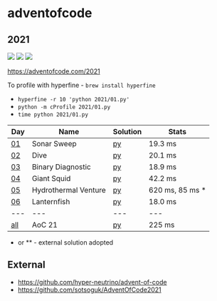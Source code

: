 # adventofcode

## 2021

![](https://img.shields.io/badge/stars%20⭐-10-yellow)
![](https://img.shields.io/badge/day%20📅-10-blue)
![](https://img.shields.io/badge/days%20completed-5-red)

https://adventofcode.com/2021

To profile with hyperfine - ```brew install hyperfine```

* ```hyperfine -r 10 'python 2021/01.py'```
* ```python -m cProfile 2021/01.py```
* ```time python 2021/01.py```

| Day                                       | Name                 | Solution          | Stats           |
|-------------------------------------------|----------------------|-------------------|-----------------|
| [01](https://adventofcode.com/2021/day/1) | Sonar Sweep          | [py](2021/01.py)  | 19.3 ms         |
| [02](https://adventofcode.com/2021/day/2) | Dive                 | [py](2021/02.py)  | 20.1 ms         |
| [03](https://adventofcode.com/2021/day/3) | Binary Diagnostic    | [py](2021/03.py)  | 18.9 ms         |
| [04](https://adventofcode.com/2021/day/4) | Giant Squid          | [py](2021/04.py)  | 42.2 ms         |
| [05](https://adventofcode.com/2021/day/5) | Hydrothermal Venture | [py](2021/05.py)  | 620 ms, 85 ms * |
| [06](https://adventofcode.com/2021/day/6) | Lanternfish          | [py](2021/06.py)  | 18.0 ms         |
| ---                                       | ---                  | ---               | ---             |
| [all](https://adventofcode.com/2021)      | AoC 21               | [py](2021/all.py) | 225 ms          |

* or ** - external solution adopted

## External

* https://github.com/hyper-neutrino/advent-of-code
* https://github.com/sotsoguk/AdventOfCode2021